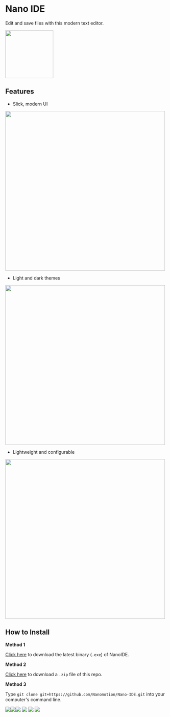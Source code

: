 # Nano IDE

Edit and save files with this modern text editor.

<img src="https://nanomotion.github.io/assets/img/ns.svg" width="150">

## Features

 - Slick, modern UI

<img src="https://nanomotion.github.io/assets/img/nano-ide-1.PNG" width="500">

 - Light and dark themes

  <img src="https://nanomotion.github.io/assets/img/nano-ide-3.PNG" width="500">

 - Lightweight and configurable

 <img src="https://nanomotion.github.io/assets/img/nano-ide-2.PNG" width="500">

## How to Install

<b>Method 1</b>

<a href="https://github.com/Nanomotion/Nano-IDE/tree/master/NanoIDE/bin/Debug/NanoIDE.exe">Click here</a> to download the latest binary (`.exe`) of NanoIDE.

<b>Method 2</b>

<a href="https://github.com/Nanomotion/Nano-IDE/archive/master.zip">Click here</a> to download a `.zip` file of this repo.

<b>Method 3</b>

Type `git clone git+https://github.com/Nanomotion/Nano-IDE.git` into your computer's command line.

<img src="https://img.shields.io/github/forks/Nanomotion/Nano-IDE.svg?style=social&label=Fork"><img src="https://img.shields.io/github/stars/Nanomotion/Nano-IDE.svg?style=social&label=Star"><img src="https://img.shields.io/github/watchers/Nanomotion/Nano-IDE.svg?style=social&label=Watch">
<img src="https://img.shields.io/badge/latest-v2.1.1-blue.svg"> <img src="https://img.shields.io/badge/build-passing-brightgreen.svg"> <img src="https://img.shields.io/maintenance/yes/2017.svg">
